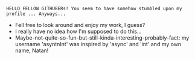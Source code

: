     HELLO FELLOW GITHUBERs! You seem to have somehow stumbled upon my profile ... Anyways...
- Fell free to look around and enjoy my work, I guess?
- I really have no idea how I'm supposed to do this...
- Maybe-not-quite-so-fun-but-still-kinda-interesting-probably-fact: my username 'asyntnInt' was inspired by 'async' and 'int' and my own name, Natan!

<!---
asyntnInt/asyntnInt is a ✨ special ✨ repository because its `README.md` (this file) appears on your GitHub profile.
You can click the Preview link to take a look at your changes.
--->
